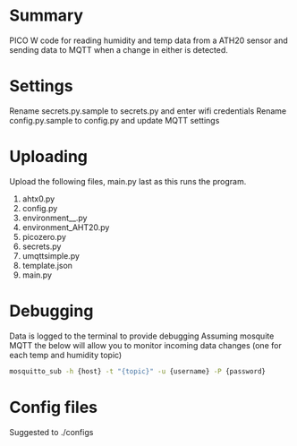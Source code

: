 # Summary

PICO W code for reading humidity and temp data from a ATH20 sensor and sending data to MQTT when a change in either is detected. 

# Settings

Rename secrets.py.sample to secrets.py and enter wifi credentials
Rename config.py.sample to config.py and update MQTT settings

# Uploading

Upload the following files, main.py last as this runs the program.

1. ahtx0.py
2. config.py
3. environment__.py
4. environment_AHT20.py
5. picozero.py
6. secrets.py
7. umqttsimple.py
8. template.json
9. main.py

# Debugging

Data is logged to the terminal to provide debugging
Assuming mosquite MQTT the below will allow you to monitor incoming data changes (one for each temp and humidity topic)

```bash
mosquitto_sub -h {host} -t "{topic}" -u {username} -P {password}
```
# Config files

Suggested to ./configs 
